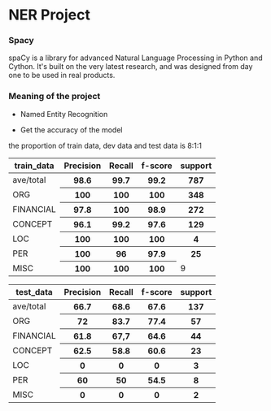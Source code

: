# NER Project

### Spacy

spaCy is a library for advanced Natural Language Processing in Python and Cython. It's built on the very latest research, and was designed from day one to be used in real products. 

### Meaning of the project

- Named Entity Recognition  


- Get the accuracy of the model

the proportion of train data, dev data and test data is 8:1:1
<table>
  <thead>
    <tr>
      <th>train_data</th>
      <th>Precision</th>
      <th>Recall</th>
      <th>f-score</th>
      <th>support</th>
    </tr>
  </thead>
  <tbody>
    <tr>
      <td>ave/total</td>
      <th>98.6</td>
      <th>99.7</th>
      <th>99.2</th>
      <th>787</th>
    </tr>
    <tr>
      <td>ORG</td>
      <th>100</th>
      <th>100</th>
      <th>100</th>
      <th>348</td>
    </tr>
    <tr>
      <td>FINANCIAL</td>
      <th>97.8</th>
      <th>100</th>
      <th>98.9</th>
      <th>272</td>
    </tr>
    <tr>
      <td>CONCEPT</td>
      <th>96.1</th>
      <th>99.2</th>
      <th>97.6</th>
      <th>129</td>
    </tr>
    <tr>
      <td>LOC </td>
      <th>100</th>
      <th>100</th>
      <th>100</th>
      <th>4</td>
    </tr>
    <tr>
      <td>PER</td>
      <th>100</th>
      <th>96</th>
      <th>97.9</th>
      <th>25</td>
    </tr>
    <tr>
      <td>MISC</td>
      <th>100</th>
      <th>100</th>
      <th>100</th>
      <td>9</td>
    </tr>
  </tbody>
</table>




<table>
  <thead>
    <tr>
      <th>test_data</th>
      <th>Precision</th>
      <th>Recall</th>
      <th>f-score</th>
      <th>support</th>
    </tr>
  </thead>
  <tbody>
    <tr>
      <td>ave/total</td>
      <th>66.7</td>
      <th>68.6</th>
      <th>67.6</th>
      <th>137</th>
    </tr>
    <tr>
      <td>ORG</td>
      <th>72</th>
      <th>83.7</th>
      <th>77.4</th>
      <th>57</td>
    </tr>
    <tr>
      <td>FINANCIAL</td>
      <th>61.8</th>
      <th>67,7</th>
      <th>64.6</th>
      <th>44</td>
    </tr>
    <tr>
      <td>CONCEPT</td>
      <th>62.5</th>
      <th>58.8</th>
      <th>60.6</th>
      <th>23</td>
    </tr>
    <tr>
      <td>LOC </td>
      <th>0</th>
      <th>0</th>
      <th>0</th>
      <th>3</td>
    </tr>
    <tr>
      <td>PER</td>
      <th>60</th>
      <th>50</th>
      <th>54.5</th>
      <th>8</td>
    </tr>
    <tr>
      <td>MISC</td>
      <th>0</th>
      <th>0</th>
      <th>0</th>
      <th>2</td>
    </tr>
  </tbody>
</table>
